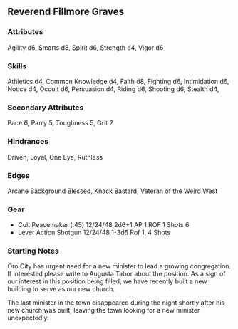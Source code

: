 ## Reverend Fillmore Graves

### Attributes
Agility d6, Smarts d8, Spirit d6, Strength d4, Vigor d6

### Skills
Athletics d4, Common Knowledge d4, Faith d8, Fighting d6, Intimidation d6, Notice d4, Occult d6, Persuasion d4, Riding d6, Shooting d6, Stealth d4,

### Secondary Attributes
Pace 6, Parry 5, Toughness 5, Grit 2

### Hindrances
Driven, Loyal, One Eye, Ruthless

### Edges
Arcane Background Blessed, Knack Bastard, Veteran of the Weird West

### Gear
* Colt Peacemaker (.45) 12/24/48 2d6+1 AP 1 ROF 1 Shots 6
* Lever Action Shotgun 12/24/48 1-3d6 Rof 1, 4 Shots

### Starting Notes

Oro City has urgent need for a new minister to lead a growing congregation. If interested please write to Augusta Tabor about the position. As a sign of our interest in this position being filled, we have recently built a new building to serve as our new church.

The last minister in the town disappeared during the night shortly after his new church was built, leaving the town looking for a new minister unexpectedly.